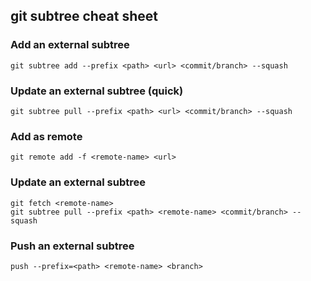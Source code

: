 ## git subtree cheat sheet

### Add an external subtree

    git subtree add --prefix <path> <url> <commit/branch> --squash

### Update an external subtree (quick)

    git subtree pull --prefix <path> <url> <commit/branch> --squash

### Add as remote

    git remote add -f <remote-name> <url>

### Update an external subtree

    git fetch <remote-name>
    git subtree pull --prefix <path> <remote-name> <commit/branch> --squash

### Push an external subtree

    push --prefix=<path> <remote-name> <branch>

